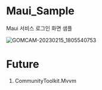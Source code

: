 # Maui_Sample
Maui 서비스 로그인 화면 샘플

![GOMCAM-20230215_1805540753](https://user-images.githubusercontent.com/54387261/218983306-ae15b2e5-1704-4d62-99e5-39b66805cd15.gif)


# Future
1. CommunityToolkit.Mvvm
